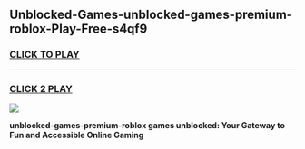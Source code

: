 
## Unblocked-Games-unblocked-games-premium-roblox-Play-Free-s4qf9
<h3>
<a href="https://premium76.site?title=unblocked-games-premium-roblox&ref=18A">CLICK TO PLAY</a></h3>
<hr>

<h3>
<a href="https://premium76.site?title=unblocked-games-premium-roblox&ref=18A">CLICK 2 PLAY</a>
  
</h3>

<a href="https://premium76.site?title=unblocked-games-premium-roblox&ref=18A"><img src="https://clearcache.store/games.png"></a>


**unblocked-games-premium-roblox games unblocked: Your Gateway to Fun and Accessible Online Gaming**
